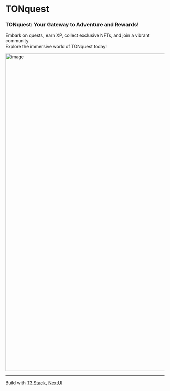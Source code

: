 # TONquest

### TONquest: Your Gateway to Adventure and Rewards! 

Embark on quests, earn XP, collect exclusive NFTs, and join a vibrant community.    
Explore the immersive world of TONquest today!  

<img width="1005" alt="image" src="https://github.com/aveandrian/tonquest/assets/13519212/e527af49-7677-483e-8c1b-9264e512460a">
 
<hr>

Build with [T3 Stack](https://create.t3.gg/), [NextUI](https://nextui.org/)
